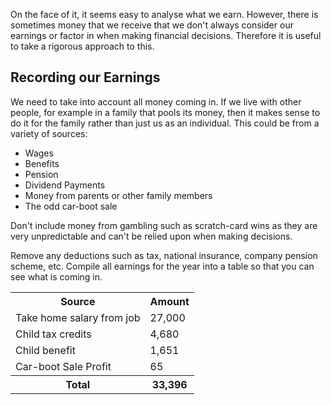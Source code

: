 On the face of it, it seems easy to analyse what we earn.  However, there is sometimes money that we receive that we don't always consider our earnings or factor in when making financial decisions.  Therefore it is useful to take a rigorous approach to this.

## Recording our Earnings

We need to take into account all money coming in.  If we live with other people, for example in a family that pools its money, then it makes sense to do it for the family rather than just us as an individual.  This could be from a variety of sources:

* Wages
* Benefits
* Pension
* Dividend Payments
* Money from parents or other family members
* The odd car-boot sale

Don't include money from gambling such as scratch-card wins as they are very unpredictable and can't be relied upon when making decisions.

Remove any deductions such as tax, national insurance, company pension scheme, etc.  Compile all earnings for the year into a table so that you can see what is coming in.

<table class="table table-bordered hand-written">
  <tr><th>Source</th><th>Amount</th></tr>
  <tr><td>Take home salary from job</td><td class="text-right">27,000</td></tr>
  <tr><td>Child tax credits</td><td class="text-right">4,680</td></tr>
  <tr><td>Child benefit</td><td class="text-right">1,651</td></tr>
  <tr><td>Car-boot Sale Profit</td><td class="text-right">65</td></tr>
  <tr><th>Total</th><th class="text-right">33,396</th></tr>
</table>
